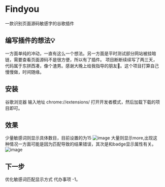 # Findyou
一款识别页面源码敏感字的谷歌插件
## 编写插件的想法💡
一方面单纯的冲动，一直有这么一个想法。另一方面是平时测试部分网站被挂暗链，需要查看页面源码不是很方便，所以有了插件。
项目断断续续写了两三天，代码属于东拼西凑，像个渣男。感谢大晚上给我指导的朋友👬。这个项目打算自己慢慢做，时间随缘。
## 安装
谷歌浏览器 输入地址 chrome://extensions/
打开开发者模式，然后加载下载的项目即可。
## 效果
少量敏感词则显示具体数目，目前设置的为15
![image](https://github.com/upkn/Findyou/blob/master/test.jpg)
大量则显示more,出现这种情况一方面可能是因为匹配导致的结果错误，其次是和badge显示属性有关。
![image](https://github.com/upkn/Findyou/blob/master/test1.jpg)

## 下一步
优化敏感词匹配显示方式
代办事项 -1。

